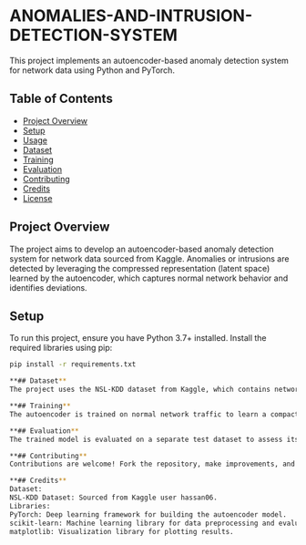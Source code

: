 # ANOMALIES-AND-INTRUSION-DETECTION-SYSTEM
This project implements an autoencoder-based anomaly detection system for network data using Python and PyTorch.

## Table of Contents

- [Project Overview](#project-overview)
- [Setup](#setup)
- [Usage](#usage)
- [Dataset](#dataset)
- [Training](#training)
- [Evaluation](#evaluation)
- [Contributing](#contributing)
- [Credits](#credits)
- [License](#license)

## Project Overview

The project aims to develop an autoencoder-based anomaly detection system for network data sourced from Kaggle. Anomalies or intrusions are detected by leveraging the compressed representation (latent space) learned by the autoencoder, which captures normal network behavior and identifies deviations.

## Setup

To run this project, ensure you have Python 3.7+ installed. Install the required libraries using pip:

```bash
pip install -r requirements.txt

**## Dataset**
The project uses the NSL-KDD dataset from Kaggle, which contains network traffic data with both normal and anomalous instances. You can download the dataset from here.

**## Training**
The autoencoder is trained on normal network traffic to learn a compact representation (latent space). Mean Squared Error (MSE) loss is used for reconstruction error minimization.

**## Evaluation**
The trained model is evaluated on a separate test dataset to assess its ability to detect anomalies in network traffic. Evaluation metrics such as precision, recall, and F1 score are computed.

**## Contributing**
Contributions are welcome! Fork the repository, make improvements, and submit pull requests.

**## Credits**
Dataset:
NSL-KDD Dataset: Sourced from Kaggle user hassan06.
Libraries:
PyTorch: Deep learning framework for building the autoencoder model.
scikit-learn: Machine learning library for data preprocessing and evaluation.
matplotlib: Visualization library for plotting results.

